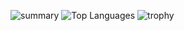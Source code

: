 <!--
**Amplil/Amplil** is a ✨ _special_ ✨ repository because its `README.md` (this file) appears on your GitHub profile.

Here are some ideas to get you started:

- 🔭 I’m currently working on ...
- 🌱 I’m currently learning ...
- 👯 I’m looking to collaborate on ...
- 🤔 I’m looking for help with ...
- 💬 Ask me about ...
- 📫 How to reach me: ...
- 😄 Pronouns: ...
- ⚡ Fun fact: ...
-->

<!-- ![Top Languages Card](https://github-readme-stats.vercel.app/api/top-langs/?username=Amplil) -->
<!-- 
![](https://github-profile-summary-cards.vercel.app/api/cards/profile-details?username=Amplil&theme=vue)
![Top Languages Card (Compact layout)](https://github-readme-stats.vercel.app/api/top-langs/?username=Amplil)
 -->
 
![summary](https://github-profile-summary-cards.vercel.app/api/cards/profile-details?username=Amplil&theme=vue)
![Top Languages](https://github-readme-stats.vercel.app/api/top-langs/?username=Amplil&layout=compact&theme=buefy)
![trophy](https://github-profile-trophy.vercel.app/?username=Amplil)
